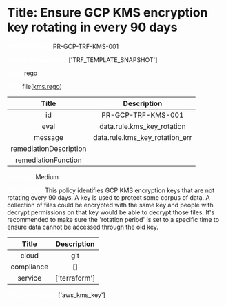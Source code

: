 



# Title: Ensure GCP KMS encryption key rotating in every 90 days


***<font color="white">Master Test Id:</font>*** PR-GCP-TRF-KMS-001

***<font color="white">Master Snapshot Id:</font>*** ['TRF_TEMPLATE_SNAPSHOT']

***<font color="white">type:</font>*** rego

***<font color="white">rule:</font>*** file([kms.rego])  
  
  
  
  

|Title|Description|
| :---: | :---: |
|id|PR-GCP-TRF-KMS-001|
|eval|data.rule.kms_key_rotation|
|message|data.rule.kms_key_rotation_err|
|remediationDescription||
|remediationFunction||


***<font color="white">Severity:</font>*** Medium

***<font color="white">Description:</font>*** This policy identifies GCP KMS encryption keys that are not rotating every 90 days.  A key is used to protect some corpus of data. A collection of files could be encrypted with the same key and people with decrypt permissions on that key would be able to decrypt those files. It's recommended to make sure the 'rotation period' is set to a specific time to ensure data cannot be accessed through the old key.  
  
  

|Title|Description|
| :---: | :---: |
|cloud|git|
|compliance|[]|
|service|['terraform']|


***<font color="white">Resource Types:</font>*** ['aws_kms_key']


[kms.rego]: https://github.com/prancer-io/prancer-compliance-test/tree/master/google/terraform/kms.rego
